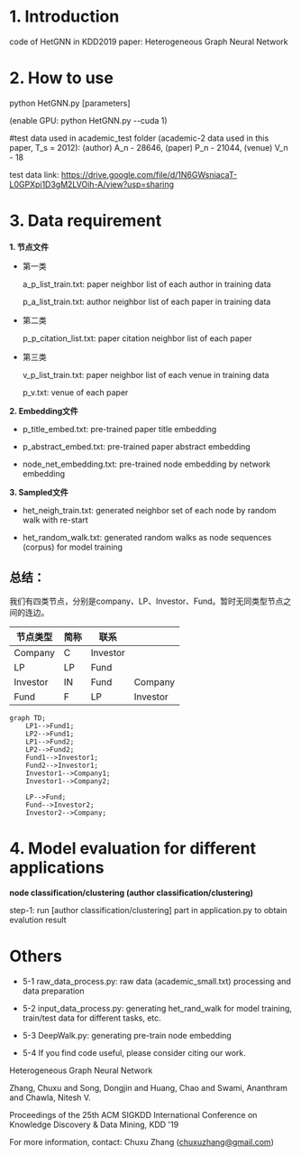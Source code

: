 # 1. Introduction 

code of HetGNN in KDD2019 paper: Heterogeneous Graph Neural Network 

# 2. How to use

python HetGNN.py [parameters]

(enable GPU: python HetGNN.py --cuda 1)

#test data used in academic_test folder (academic-2 data used in this paper, T_s = 2012): (author) A_n - 28646, (paper) P_n - 21044, (venue) V_n - 18

test data link: https://drive.google.com/file/d/1N6GWsniacaT-L0GPXpi1D3gM2LVOih-A/view?usp=sharing

# 3. Data requirement

**1. 节点文件**

- 第一类

  a_p_list_train.txt: paper neighbor list of each author in training data

  p_a_list_train.txt: author neighbor list of each paper in training data

- 第二类

  p_p_citation_list.txt: paper citation neighbor list of each paper 

- 第三类

  v_p_list_train.txt: paper neighbor list of each venue in training data

  p_v.txt: venue of each paper

**2. Embedding文件**

- p_title_embed.txt: pre-trained paper title embedding

- p_abstract_embed.txt: pre-trained paper abstract embedding

- node_net_embedding.txt: pre-trained node embedding by network embedding

**3. Sampled文件**

- het_neigh_train.txt: generated neighbor set of each node by random walk with re-start 

- het_random_walk.txt: generated random walks as node sequences (corpus) for model training



## 总结：

我们有四类节点，分别是company、LP、Investor、Fund。暂时无同类型节点之间的连边。

| 节点类型 | 简称 | 联系     |          |
| -------- | ---- | -------- | -------- |
| Company  | C    | Investor |          |
| LP       | LP   | Fund     |          |
| Investor | IN   | Fund     | Company  |
| Fund     | F    | LP       | Investor |

```mermaid
graph TD;
    LP1-->Fund1;
    LP2-->Fund1;
    LP1-->Fund2;
    LP2-->Fund2;
    Fund1-->Investor1;
    Fund2-->Investor1;
    Investor1-->Company1;
    Investor1-->Company2;
    
    LP-->Fund;
    Fund-->Investor2;
    Investor2-->Company;

```





# 4. Model evaluation for different applications

**node classification/clustering (author classification/clustering)**

step-1: run [author classification/clustering] part in application.py to obtain evalution result 

#  Others

- 5-1 raw_data_process.py: raw data (academic_small.txt) processing and data preparation

- 5-2 input_data_process.py: generating het_rand_walk for model training, train/test data for different tasks, etc. 

- 5-3 DeepWalk.py: generating pre-train node embedding 

- 5-4 If you find code useful, please consider citing our work.

Heterogeneous Graph Neural Network

Zhang, Chuxu and Song, Dongjin and Huang, Chao and Swami, Ananthram and Chawla, Nitesh V.

Proceedings of the 25th ACM SIGKDD International Conference on Knowledge Discovery & Data Mining, KDD '19

For more information, contact: Chuxu Zhang (chuxuzhang@gmail.com)

